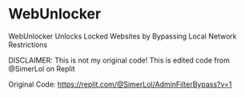 # WebUnlocker
WebUnlocker Unlocks Locked Websites by Bypassing Local Network Restrictions

DISCLAIMER: This is not my original code! This is edited code from @SimerLol on Replit

Original Code: https://replit.com/@SimerLol/AdminFilterBypass?v=1
